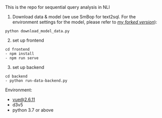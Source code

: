 This is the repo for sequential query analysis in NLI

1. Download data & model (we use SmBop for text2sql. For the environment settings for the model, please refer to [*my forked version*](https://github.com/xingbow/SmBop)):
```
python download_model_data.py
```

2. set up frontend
```
cd frontend
- npm install
- npm run serve
```

3. set up backend
```
cd backend
- python run-data-backend.py
```



Environment:
- vue@2.6.11
- d3v5
- python 3.7 or above

